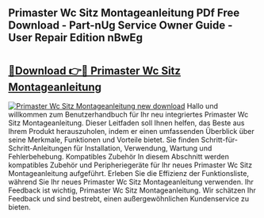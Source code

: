 ## Primaster Wc Sitz Montageanleitung PDf Free Download - Part-nUg Service Owner Guide - User Repair Edition nBwEg

# <h2><a href="http://df6czgs.blite.top/?on=Primaster+Wc+Sitz+Montageanleitung">🔗Download 👉🔴 Primaster Wc Sitz Montageanleitung</a></h2>

[![Primaster Wc Sitz Montageanleitung new download](https://i.imgur.com/lujVjoI.png)](http://df6czgs.blite.top/?on=Primaster+Wc+Sitz+Montageanleitung)
Hallo und willkommen zum Benutzerhandbuch für Ihr neu integriertes Primaster Wc Sitz Montageanleitung. Dieser Leitfaden soll Ihnen helfen, das Beste aus Ihrem Produkt herauszuholen, indem er einen umfassenden Überblick über seine Merkmale, Funktionen und Vorteile bietet. Sie finden Schritt-für-Schritt-Anleitungen für Installation, Verwendung, Wartung und Fehlerbehebung. Kompatibles Zubehör In diesem Abschnitt werden kompatibles Zubehör und Peripheriegeräte für Ihr neues Primaster Wc Sitz Montageanleitung aufgeführt. Erleben Sie die Effizienz der Funktionsliste, während Sie Ihr neues Primaster Wc Sitz Montageanleitung verwenden. Ihr Feedback ist wichtig, Primaster Wc Sitz Montageanleitung. Wir schätzen Ihr Feedback und sind bestrebt, einen außergewöhnlichen Kundenservice zu bieten.
